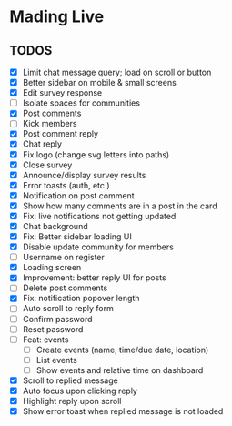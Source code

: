 # Mading Live

## TODOS

- [x] Limit chat message query; load on scroll or button
- [x] Better sidebar on mobile & small screens
- [x] Edit survey response
- [ ] Isolate spaces for communities
- [x] Post comments
- [ ] Kick members
- [x] Post comment reply
- [x] Chat reply
- [x] Fix logo (change svg letters into paths)
- [x] Close survey
- [x] Announce/display survey results
- [x] Error toasts (auth, etc.)
- [x] Notification on post comment
- [x] Show how many comments are in a post in the card
- [x] Fix: live notifications not getting updated
- [x] Chat background
- [x] Fix: Better sidebar loading UI
- [x] Disable update community for members
- [ ] Username on register
- [x] Loading screen
- [x] Improvement: better reply UI for posts
- [ ] Delete post comments
- [x] Fix: notification popover length
- [ ] Auto scroll to reply form
- [ ] Confirm password
- [ ] Reset password
- [ ] Feat: events
  - [ ] Create events (name, time/due date, location)
  - [ ] List events
  - [ ] Show events and relative time on dashboard
- [x] Scroll to replied message
- [x] Auto focus upon clicking reply
- [x] Highlight reply upon scroll
- [x] Show error toast when replied message is not loaded
